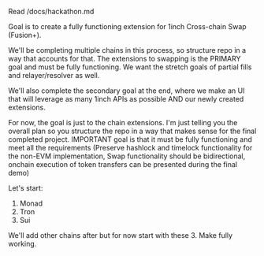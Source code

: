 Read /docs/hackathon.md

Goal is to create a fully functioning extension for 1inch Cross-chain Swap (Fusion+).

We'll be completing multiple chains in this process, so structure repo in a way that accounts for that. The extensions to swapping is the PRIMARY goal and must be fully functioning. We want the stretch goals of partial fills and relayer/resolver as well.

We'll also complete the secondary goal at the end, where we make an UI that will leverage as many 1inch APIs as possible AND our newly created extensions.

For now, the goal is just to the chain extensions. I'm just telling you the overall plan so you structure the repo in a way that makes sense for the final completed project.
IMPORTANT goal is that it must be fully functioning and meet all the requirements (Preserve hashlock and timelock functionality for the non-EVM implementation, Swap functionality should be bidirectional, onchain execution of token transfers can be presented during the final demo)

Let's start:
1) Monad
2) Tron
3) Sui

We'll add other chains after but for now start with these 3. Make fully working.